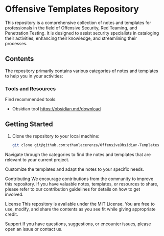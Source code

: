# Offensive Templates Repository


This repository is a comprehensive collection of notes and templates for professionals in the field of Offensive Security, Red Teaming, and Penetration Testing. It is designed to assist security specialists in cataloging their activities, enhancing their knowledge, and streamlining their processes.


## Contents

The repository primarily contains various categories of notes and templates to help you in your activities:



### Tools and Resources

Find recommended tools

- Obsidian tool https://obsidian.md/download

## Getting Started

1. Clone the repository to your local machine:

   ```bash
   git clone git@github.com:ethanlacerenza/OffensiveObsidian-Templates.git

Navigate through the categories to find the notes and templates that are relevant to your current project.

Customize the templates and adapt the notes to your specific needs.

Contributing
We encourage contributions from the community to improve this repository. If you have valuable notes, templates, or resources to share, please refer to our contribution guidelines for details on how to get involved.

License
This repository is available under the MIT License. You are free to use, modify, and share the contents as you see fit while giving appropriate credit.

Support
If you have questions, suggestions, or encounter issues, please open an issue or contact us.


